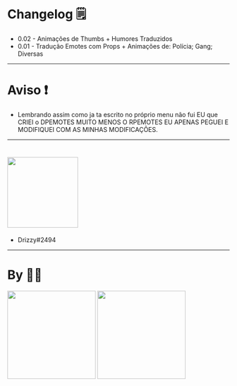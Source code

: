 # Changelog 🗒

- 0.02 - Animações de Thumbs + Humores Traduzidos
- 0.01 - Tradução Emotes com Props + Animações de: Polícia; Gang; Diversas

-----------------------------------

# Aviso ❗

- Lembrando assim como ja ta escrito no próprio menu não fui EU que CRIEI o DPEMOTES MUITO MENOS O RPEMOTES EU APENAS PEGUEI E MODIFIQUEI COM AS MINHAS MODIFICAÇÕES.

-----------------------------------

# <img src="https://user-images.githubusercontent.com/58755462/224489762-fda7b3af-b89c-483f-b0c1-b9a4b7f13be7.png" width="160">
- Drizzy#2494

-----------------------------------

# By 🐺👻

<img src="https://user-images.githubusercontent.com/58755462/224489841-b34532e6-e223-4304-b366-07ebe2ce3ed6.jpg" width="200">  <img src="https://user-images.githubusercontent.com/58755462/224489955-4a3ee061-5386-4b80-a7a3-949c0a112dd6.png" width="200">
